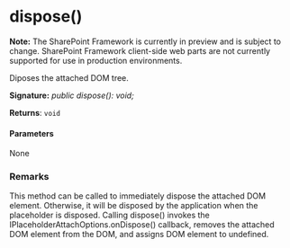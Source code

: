 # dispose()
**Note:** The SharePoint Framework is currently in preview and is subject to change. SharePoint Framework client-side web parts are not currently supported for use in production environments.



Diposes the attached DOM tree.

**Signature:** _public dispose(): void;_

**Returns**: `void`





#### Parameters
None


### Remarks

This method can be called to immediately dispose the attached DOM element. Otherwise, it will be disposed by the application when the placeholder is disposed. Calling dispose() invokes the IPlaceholderAttachOptions.onDispose() callback, removes the attached DOM element from the DOM, and assigns DOM element to undefined.

